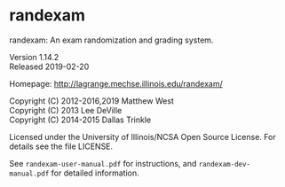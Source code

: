 
randexam
========

randexam: An exam randomization and grading system.

Version 1.14.2  
Released 2019-02-20

Homepage: <http://lagrange.mechse.illinois.edu/randexam/>

Copyright (C) 2012-2016,2019 Matthew West  
Copyright (C) 2013 Lee DeVille  
Copyright (C) 2014-2015 Dallas Trinkle

Licensed under the University of Illinois/NCSA Open Source
License. For details see the file LICENSE.

See `randexam-user-manual.pdf` for instructions, and
`randexam-dev-manual.pdf` for detailed information.
